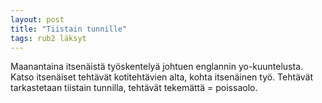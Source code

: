 ```yaml
---
layout: post
title: "Tiistain tunnille"
tags: rub2 läksyt
---
```


Maanantaina itsenäistä työskentelyä johtuen englannin yo-kuuntelusta. Katso itsenäiset tehtävät kotitehtävien alta, kohta itsenäinen työ. Tehtävät tarkastetaan tiistain tunnilla, tehtävät tekemättä = poissaolo.
